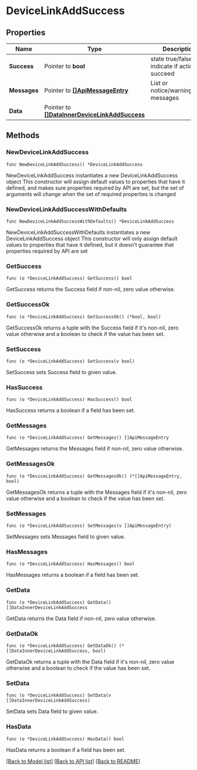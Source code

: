 # DeviceLinkAddSuccess

## Properties

Name | Type | Description | Notes
------------ | ------------- | ------------- | -------------
**Success** | Pointer to **bool** | state true/false indicate if action succeed | [optional] 
**Messages** | Pointer to [**[]ApiMessageEntry**](ApiMessageEntry.md) | List or notice/warning/error messages | [optional] 
**Data** | Pointer to [**[]DataInnerDeviceLinkAddSuccess**](DataInnerDeviceLinkAddSuccess.md) |  | [optional] 

## Methods

### NewDeviceLinkAddSuccess

`func NewDeviceLinkAddSuccess() *DeviceLinkAddSuccess`

NewDeviceLinkAddSuccess instantiates a new DeviceLinkAddSuccess object
This constructor will assign default values to properties that have it defined,
and makes sure properties required by API are set, but the set of arguments
will change when the set of required properties is changed

### NewDeviceLinkAddSuccessWithDefaults

`func NewDeviceLinkAddSuccessWithDefaults() *DeviceLinkAddSuccess`

NewDeviceLinkAddSuccessWithDefaults instantiates a new DeviceLinkAddSuccess object
This constructor will only assign default values to properties that have it defined,
but it doesn't guarantee that properties required by API are set

### GetSuccess

`func (o *DeviceLinkAddSuccess) GetSuccess() bool`

GetSuccess returns the Success field if non-nil, zero value otherwise.

### GetSuccessOk

`func (o *DeviceLinkAddSuccess) GetSuccessOk() (*bool, bool)`

GetSuccessOk returns a tuple with the Success field if it's non-nil, zero value otherwise
and a boolean to check if the value has been set.

### SetSuccess

`func (o *DeviceLinkAddSuccess) SetSuccess(v bool)`

SetSuccess sets Success field to given value.

### HasSuccess

`func (o *DeviceLinkAddSuccess) HasSuccess() bool`

HasSuccess returns a boolean if a field has been set.

### GetMessages

`func (o *DeviceLinkAddSuccess) GetMessages() []ApiMessageEntry`

GetMessages returns the Messages field if non-nil, zero value otherwise.

### GetMessagesOk

`func (o *DeviceLinkAddSuccess) GetMessagesOk() (*[]ApiMessageEntry, bool)`

GetMessagesOk returns a tuple with the Messages field if it's non-nil, zero value otherwise
and a boolean to check if the value has been set.

### SetMessages

`func (o *DeviceLinkAddSuccess) SetMessages(v []ApiMessageEntry)`

SetMessages sets Messages field to given value.

### HasMessages

`func (o *DeviceLinkAddSuccess) HasMessages() bool`

HasMessages returns a boolean if a field has been set.

### GetData

`func (o *DeviceLinkAddSuccess) GetData() []DataInnerDeviceLinkAddSuccess`

GetData returns the Data field if non-nil, zero value otherwise.

### GetDataOk

`func (o *DeviceLinkAddSuccess) GetDataOk() (*[]DataInnerDeviceLinkAddSuccess, bool)`

GetDataOk returns a tuple with the Data field if it's non-nil, zero value otherwise
and a boolean to check if the value has been set.

### SetData

`func (o *DeviceLinkAddSuccess) SetData(v []DataInnerDeviceLinkAddSuccess)`

SetData sets Data field to given value.

### HasData

`func (o *DeviceLinkAddSuccess) HasData() bool`

HasData returns a boolean if a field has been set.


[[Back to Model list]](../README.md#documentation-for-models) [[Back to API list]](../README.md#documentation-for-api-endpoints) [[Back to README]](../README.md)


